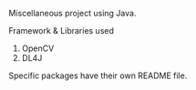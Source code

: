 Miscellaneous project using Java.

Framework & Libraries used
1. OpenCV
2. DL4J

Specific packages have their own README file.